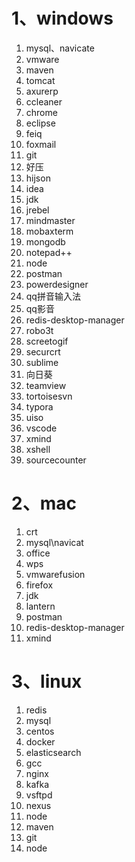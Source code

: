 # 1、windows
1. mysql、navicate
1. vmware
1. maven
1. tomcat
1. axurerp
1. ccleaner
1. chrome
1. eclipse
1. feiq
1. foxmail
1. git
1. 好压
1. hijson
1. idea
1. jdk
1. jrebel
1. mindmaster
1. mobaxterm
1. mongodb
1. notepad++
1. node
1. postman
1. powerdesigner
1. qq拼音输入法
1. qq影音
1. redis-desktop-manager
1. robo3t
1. screetogif
1. securcrt
1. sublime
1. 向日葵
1. teamview
1. tortoisesvn
1. typora
1. uiso
1. vscode
1. xmind
1. xshell
1. sourcecounter

# 2、mac
1. crt
1. mysql\navicat
1. office
1. wps
1. vmwarefusion
1. firefox
1. jdk
1. lantern
1. postman
1. redis-desktop-manager
1. xmind

# 3、linux
1. redis
1. mysql
1. centos
1. docker
1. elasticsearch
1. gcc
1. nginx
1. kafka
1. vsftpd
1. nexus
1. node
1. maven
1. git
1. node

